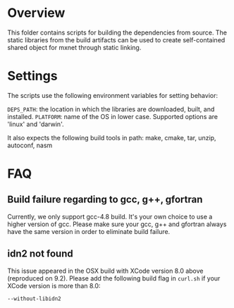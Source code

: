 # Overview

This folder contains scripts for building the dependencies from source. The static libraries from
the build artifacts can be used to create self-contained shared object for mxnet through static
linking.

# Settings

The scripts use the following environment variables for setting behavior:

`DEPS_PATH`: the location in which the libraries are downloaded, built, and installed.
`PLATFORM`: name of the OS in lower case. Supported options are 'linux' and 'darwin'.

It also expects the following build tools in path: make, cmake, tar, unzip, autoconf, nasm

# FAQ

## Build failure regarding to gcc, g++, gfortran
Currently, we only support gcc-4.8 build. It's your own choice to use a higher version of gcc. Please make sure your gcc, g++ and gfortran always have the same version in order to eliminate build failure.

## idn2 not found
This issue appeared in the OSX build with XCode version 8.0 above (reproduced on 9.2). Please add the following build flag in `curl.sh` if your XCode version is more than 8.0:
```
--without-libidn2
``` 